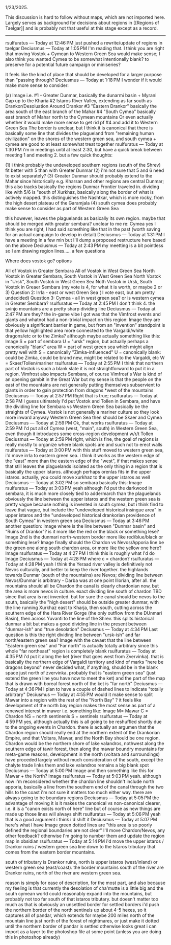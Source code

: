1/23/2025. 

This discussion is hard to follow without maps, which are not imported here. Largely serves as background for decisions about regions in [[Regions of Taelgar]] and is probably not that useful at this stage except as a record.

---
rsulfuratus — Today at 12:46 PM
just pushed a rewrite/update of regions in taelgar
Deciusmus — Today at 1:05 PM
I'm reading that. I think you are right that moving Vostok + Cymean to Western Green Sea would make sense; I also think you wanted Cymea to be somewhat intentionally blank? to preserve for a potential future campaign or miniseries?

It feels like the kind of place that should be developed for a larger purpose than "passing through?
Deciusmus — Today at 1:18 PM
I wonder if it would make more sense to consider:

(a)
Image
i.e. #1 - Greater Dunmar, basically the dunarmi basin + Myrani Gap up to the Kharia
#2 Istaros River Valley, extending as far south as Drankor/Desoluation Around Drankor
#3 "Eastern Drankor" basically the area south of the east branch of the Mahar
#4 "South Cymea" basically east branch of Mahar north to the Cymean mountains
Or even actually whether it would make more sense to get rid pf #4 and add it to Western Green Sea
The border is unclear, but I think it is canonical that there is basically some line that divides the plagueland from "remaining human civilization"  on the shores of the western green sea, and south cymea + cymea are good to at least somewhat treat together
rsulfuratus — Today at 1:30 PM
i'm in meetings until at least 2:30, but have a quick break between meeting 1 and meeting 2.  but a few quick thoughts:

(1) i think probably the undeveloped southern regions (south of the Shrev) fit better with 5 than with Greater Dunmar
(2) i'm not sure that 5 and 6 need to exist separately?
(3) Greater Dunmar should probably extend to the Mahar since historically e.g. Kharsan and other regions are central Dunmar; this also tracks basically the regions Dunmar Frontier traveled in. dividing like with 5/6 is "south of Xurkhaz, basically along the border of what is actively mapped. this distinguishes the Nashtkar, which is more rocky, from the high desert plateau of the Garamjala
(4) south cymea does probably make sense to consider as part of Western Green Sea

this however, leaves the plaguelands as basically its own region. maybe that should be merged with greater sembara? unclear to me
re: Cymea yes I think you are right, I had said something like that in the past (worth saving for an actual campaign to develop in detail)
Deciusmus — Today at 1:31 PM
I have a meeting in a few min but I'll dump a proposed restructure here based on the above
Deciusmus — Today at 2:43 PM
my meetting is a bit pointless so I am drawing region lines..... a few questions

Where does vostok go? options

All of Vostok in Greater Sembara
All of Vostok in West Green Sea
North Vostok in Greater Sembara, South Vostok in West Green Sea
North Vostok in "Ursk", South Vostok in West Green Sea
Noth Vostok in Ursk, South Vostok in Greaer Sembara
(my vote is 4, for what it is worth, or maybe 2 or 3)
Question 2:
Irrla - east or west Green Sea ( I vote east, but am pretty undecided)
Question 3:
Cymea - all in west green sea? or is western cymea in Greater Sembara?
rsulfuratus — Today at 2:45 PM
I don't think 4. the svinjo mountains are a pretty sharp dividing line
Deciusmus — Today at 2:47 PM
are they? the in-game vibe I got was that the Vimfrost events and giants and whatnot had a non-trivial impact on this region:
Image
they are obviously a significant barrier in game, but from an "invention" standpoint is that yellow highlighted area more connected to the Vargaldi/white dragons/etc or to the Zimka?
although maybe actually something like this:
Image
S = part of sembara
U = "ursk" region, but actually perhaps a canonically "blank" area
W = part of west green sea
which might align pretty well with 
S = canonically "Zimka-influenced"
U = canonically blank: could be Zimka, could be brand new, might be related to the Vargaldi, etc
W = Skaer/Tollen/mariner
rsulfuratus — Today at 2:55 PM
I think that northern part of Vostok is such a blank slate it is not straightforward to put it in a region. Vimfrost also impacts Sembara, of course
Vimfrost's War is kind of an opening gambit in the Great War
but my sense is that the people on the east of the mountains are not generally putting themselves subservient to giants in order to gain protection from dragons
*west of the mountains
Deciusmus — Today at 2:57 PM
Right that is true;
rsulfuratus — Today at 2:58 PM
I guess ultimately I'd put Vostok and Tollen in Sembara, and have the dividing line for Sembara vs Western Green Sea basically be the straights of Cymea. Vostok is not generally a mariner culture so they look more inward anyway
Western Green Sea then should be Skaer and Cymea
Deciusmus — Today at 2:59 PM
Ok, that works
rsulfuratus — Today at 2:59 PM
I'd put all of Cymea (west, "main", south) in Western Green Sea, even though it introduces some cross-region development w/r/t Tollen
Deciusmus — Today at 2:59 PM
right, which is fine, the goal of regions is really mostly to organize where blank spots are and such not to erect walls
rsulfuratus — Today at 3:00 PM
with this stuff moved to western green sea, i'd move irrla to eastern green sea. i think it works as the western edge of the "east" more than the eastern edge of the "west", if that makes sense
that still leaves the plaguelands isolated as the only thing in a region that is basically the upper istaros. although perhaps orenlas fits in the upper istaros. actually, you could move xurkhaz to the upper istaros as well
Deciusmus — Today at 3:02 PM
so sembara basically this:
Image
rsulfuratus — Today at 3:03 PM
yeah
although i'd put the darkwood in sembara, it is much more closely tied to addermarch than the plaguelands
obviously the line between the upper istaros and the western green sea is pretty vague because nothing is invented in south cymea, but i think find to leave that vague, but include the "undeveloped historical insingue area" in upper istaros and the "undeveloped historical drankorian providence of South Cymea" in western green sea
Deciusmus — Today at 3:46 PM
another question:
Image
where is the line between "Dunmar basin" and "Ruins of Drankor"?
is it more like the red or the black or something lese?
Image
2nd is the dunmari north-western border more like red/blue/black or something lese?
Image
finally should the Chardon vs Nevos/Apporia line be the green one along south chardon area, or more like the yellow one here?
Image
rsulfuratus — Today at 4:27 PM
I think this is roughly what I'd do
Image
Deciusmus — Today at 4:28 PM
where c = chardon?
rsulfuratus — Today at 4:28 PM
yeah
I think the Yeraad river valley is definitively not Nevos culturally, and better to keep the river together. the highlands towards Dunmar (south of the mountains) are Nevos; dividing line between Nevos/Dunmar is arbitrary - Darba was at one point Illorian, after all. the mountains should all be Chardon
the canal is clearly chardonian now, but the area is more nevos in culture. exact dividing line south of chardon TBD since that area is not invented. but for sure the canal should be nevos
to the south, basically the "high desert" should be outside greater dunmar, with the line running Xurkhaz east to Kharja, then south, cutting across the southern edge of the Hara River Gorge (the only outflow from the DUnmari Basin), then across Yuvanti to the line of the Shrev. this splits historical dunmar a bit but makes a good dividing line in the present between "dunmar-ish" and "true desolation"
Deciusmus — Today at 4:34 PM
Last question is this the right dividing line between "ursk-ish" and far north/eastern green sea?
Image
with the cavaet that the line between "Eastern green sea" and "Far north" is actually totally arbitrary since this whole "far northeast" region is completely blank
rsulfuratus — Today at 4:35 PM
i'd put it along the ket (river that goes west from Zvervinka). that is basically the northern edge of Vargaldi territory and kind of marks "here be dragons beyond"
never decided what, if anything, should be in the blank space just north of zvervinka. probably that is "eastern green sea" (just extend the green line you have now to meet the ket)
and the part of the map that is drawn with boreal forest north of the ket is "far north"
Deciusmus — Today at 4:36 PM
I plan to have a couple of dashed lines to indicate "totally arbitrary"
Deciusmus — Today at 4:55 PM
would it make sense to split Mawar into a region with the rest of the "North Bay" ? it feels like development of the north bay region makes the most sense as part of a renewed interest in mawer
i.e. something like:
Image
M= Mawar
C = Chardon
NS = north sentinenls
S = sentinels
rsulfuratus — Today at 4:59 PM
yes, although actually this is all going to be reshuffled shortly due to the ongoing events in Chardon. there is actually an argumen that the Chardon region should really end at the northern extent of the Drankorian Empire, and that Voltara, Mawar, and the North Bay should be one region. Chardon would be the northern shore of lake valandros, nothwest along the southern edge of tawir forest, then along the mawar boundry mountains
for meta-game reasons, development in the north (voltara and surroundings) have proceded largely without much consideration of the south, except the chalyte trade links them
and lake valandros remains a big blank spot
Deciusmus — Today at 5:00 PM
Image
and then something like this for Mawar + the North?
Image
rsulfuratus — Today at 5:03 PM
yeah. although now I'm reconsidered whether the chardon line shouldn't include north apporia, basically a line from the southern end of the canal through the two hills to the coast
i'm not sure it matters too much either way. there are always going to be boundary regions
Deciusmus — Today at 5:05 PM
the advantage of moving it is it makes the canonical vs non-canonical clearer, i.e. it is a "canon exists north of here" line
but of course as new things are made up those lines will always shift
rsulfuratus — Today at 5:06 PM
yeah that is a good argument
i think i'd shift it
Deciusmus — Today at 5:07 PM
here's what I have
Image
green dotted lines are "this area is so poorly defined the regional boundaries are not clear"
I'll move Chardon/Nevos, any other feedback? otherwise I'm going to number them and update the region map in obsidian
rsulfuratus — Today at 5:14 PM
i'd move the upper istaros / Drankor ruins / western green sea line down to the Istaros tributary that comes from the eastern border mountains.

south of tributary is Drankor ruins, north is upper istaros (west/inland) or western green sea (east/coast). the border mountains south of the river are Drankor ruins, north of the river are western green sea.

reason is simply for ease of description, for the most part, and also because my feeling is that currently the desolation of cha'mutte is a little big and the south cymean world could reasonably expand into the mountains, but probably not too far south of that istaros tributary. but doesn't matter too much as that is obviously an unsettled border
for settled borders i'd push the northern border of the north sentinels up about 4-5 hexes, so it captures all of pandar, which extends for maybe 200 miles north of the mountain line just north of the forest of nightmares, or just make it dotted until the northern border of pandar is settled
otherwise looks great
i can import as a layer to the photoshop file at some point (unless you are doing this in photoshop already)
